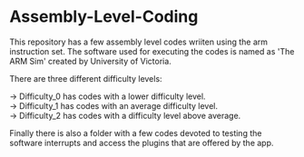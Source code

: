 # Assembly-Level-Coding

This repository has a few assembly level codes wriiten using the arm instruction set.
The software used for executing the codes is named as 'The ARM Sim' created by University of Victoria.

There are three different difficulty levels:

  -> Difficulty_0 has codes with a lower difficulty level.  
  -> Difficulty_1 has codes with an average difficulty level.    
  -> Difficulty_2 has codes with a difficulty level above average.
  
Finally there is also a folder with a few codes devoted to testing the software interrupts and access the 
plugins that are offered by the app.
